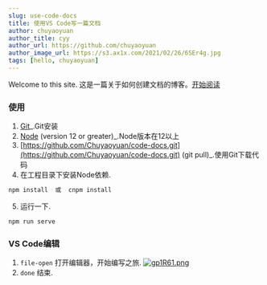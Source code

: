 ```yaml
---
slug: use-code-docs
title: 使用VS Code写一篇文档 
author: chuyaoyuan
author_title: cyy
author_url: https://github.com/chuyaoyuan
author_image_url: https://s3.ax1x.com/2021/02/26/6SEr4g.jpg
tags: [hello, chuyaoyuan]
---
```


Welcome to this site. 
这是一篇关于如何创建文档的博客。[开始阅读](http://docs.yaoyuan.io/blog/use-code-docs)
<!--truncate-->
### 使用

1.  [Git](https://git-scm.com/downloads)_.Git安装
1.  [Node](https://nodejs.org/en/download/) (version 12 or greater)_.Node版本在12以上
1.  [https://github.com/Chuyaoyuan/code-docs.git](https://github.com/Chuyaoyuan/code-docs.git) (git pull)_.使用Git下载代码
1.  在工程目录下安装Node依赖.
```bash
npm install  或  cnpm install 
```
5.  运行一下.
```bash
npm run serve
```
### VS Code编辑

1.  `file-open` 打开编辑器，开始编写之旅.
    [![gp1R61.png](https://z3.ax1x.com/2021/04/26/gp1R61.png)](http://docs.yaoyuan.io)
1.  `done` 结束.
